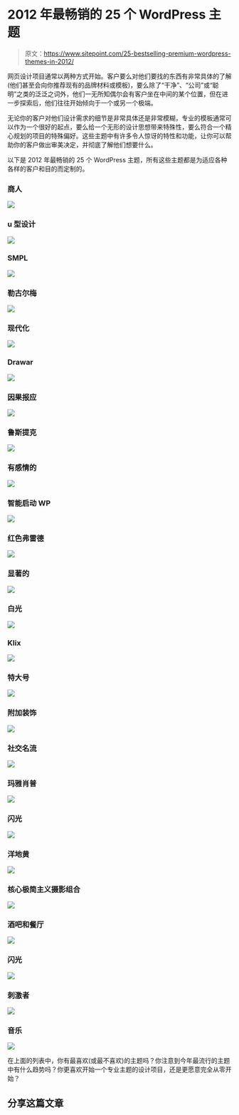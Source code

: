 # 2012 年最畅销的 25 个 WordPress 主题

> 原文：<https://www.sitepoint.com/25-bestselling-premium-wordpress-themes-in-2012/>

网页设计项目通常以两种方式开始。客户要么对他们要找的东西有非常具体的了解(他们甚至会向你推荐现有的品牌材料或模板)，要么除了“干净”、“公司”或“聪明”之类的泛泛之词外，他们一无所知偶尔会有客户坐在中间的某个位置，但在进一步探索后，他们往往开始倾向于一个或另一个极端。

无论你的客户对他们设计需求的细节是非常具体还是非常模糊，专业的模板通常可以作为一个很好的起点，要么给一个无形的设计思想带来特殊性，要么符合一个精心规划的项目的特殊偏好。这些主题中有许多令人惊讶的特性和功能，让你可以帮助你的客户做出审美决定，并彻底了解他们想要什么。

以下是 2012 年最畅销的 25 个 WordPress 主题，所有这些主题都是为适应各种各样的客户和目的而定制的。

### 商人

[![](img/447b0240951c7f74ec289732dabfc3ae.png)](http://www.woothemes.com/2012/04/merchant/)

### u 型设计

[![](img/fd96d6099547653f2e8912c5eca91f18.png)](http://themeforest.net/item/udesign-wordpress-theme/253220?ref=methodicstudios)

### SMPL

[![](img/f36f21a3d55a101e2cd567694019dadf.png)](http://www.woothemes.com/2012/03/smpl/)

### 勒古尔梅

![](img/654560440db214f2ee8257e2d15618a3.png)

### 现代化

[![](img/11b0e03df618590def63c9548f9034c0.png)](http://themeforest.net/item/modernize-flexibility-of-wordpress/1264247?ref=methodicstudios)

### Drawar

[![](img/4f189a7561398c0024edc54ddf07f58d.png)](http://www.woothemes.com/2012/03/drawar/)

### 因果报应

[![](img/d0932b362681d68d7503694a7ddc6c1b.png)](http://themeforest.net/item/karma-clean-and-modern-wordpress-theme/168737?ref=methodicstudios)

### 鲁斯提克

[![](img/a8c19ff2ec1ff011dcb96581d23f1ed4.png)](http://www.mojo-themes.com/item/rustik-minimalist-e-commerce-ready-theme/?r=methodicstudios)

### 有感情的

[![](img/d15de92e2ce4e67a3b5c22e10d5bac5f.png)](http://www.woothemes.com/2012/02/sentient/)

### 智能启动 WP

[![](img/c81f7a0dc65fe76c9ff61d49875f7c68.png)](http://themeforest.net/item/smartstart-wp-responsive-html5-theme/2067920?ref=methodicstudios)

### 红色弗雷德

![](img/952ea03c766b71045a385d87ce297772.png)

### 显著的

[![](img/57fe50c672cae52a99304a07043f57f8.png)](http://themeforest.net/item/striking-premium-corporate-portfolio-wp-theme/128763?ref=methodicstudios)

### 白光

[![](img/e25cd97d70f7442050bfdd76aee54186.png)](http://www.woothemes.com/2012/02/whitelight/)

### Klix

![](img/7c6b0a608cc7184106d175765cb23ba7.png)

### 特大号

[![](img/0aefd6238cd5594375db856fb7264894.png)](http://themeforest.net/item/king-size-fullscreen-background-wordpress-theme/166299?ref=methodicstudios)

### 附加装饰

[![](img/83cc693e3f247b803ee502be91f49d59.png)](http://www.elegantthemes.com/affiliates/idevaffiliate.php?id=15387&keyword=ms&custom=16995)

### 社交名流

![](img/e75dd503eafef5d5645619764bc95b1b.png)

### 玛雅肖普

[![](img/55be209ccb155dcb328a75fe3f38e142.png)](http://themeforest.net/item/mayashop-a-flexible-responsive-ecommerce-theme/2189918?ref=methodicstudios)

### 闪光

[![](img/2d18a25dfc82de59bf1792acd272c411.png)](http://www.elegantthemes.com/affiliates/idevaffiliate.php?id=15387&keyword=ms2&custom=16996)

### 洋地黄

[![](img/38db2b47eb3c07d1591608ff3b33eccd.png)](http://www.mojo-themes.com/item/digitalis-wordpress-theme/?r=methodicstudios)

### 核心极简主义摄影组合

[![](img/724680f9cbc8b2ecca76b50f0e71f3a1.png)](http://themeforest.net/item/core-minimalist-photography-portfolio/240185?ref=methodicstudios)

### 酒吧和餐厅

![](img/d6a6497d8137b56438bf6126471a7d85.png)

### 闪光

[![](img/c6f204a3d903c415c3957a2260c77305.png)](http://themeforest.net/item/flare-responsive-business-portfolio-wp-theme/1969512?ref=methodicstudios)

### 刺激者

![](img/78d5159ef4c6c594210d59118168cc89.png)

### 音乐

[![](img/828489bb8482ce22065e38310d71485c.png)](http://themeforest.net/item/music-musicians-theme-facebook-app/1541383?ref=methodicstudios)

在上面的列表中，你有最喜欢(或最不喜欢)的主题吗？你注意到今年最流行的主题中有什么趋势吗？你更喜欢开始一个专业主题的设计项目，还是更愿意完全从零开始？

## 分享这篇文章